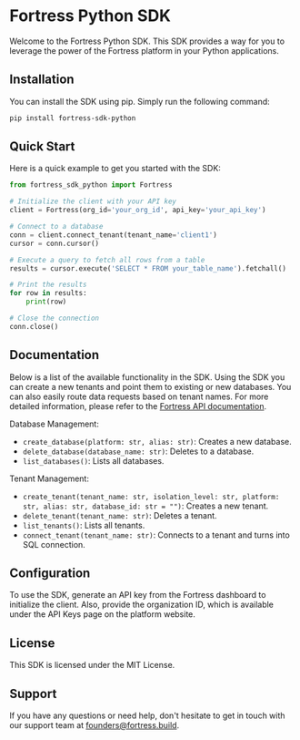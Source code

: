# Fortress Python SDK

Welcome to the Fortress Python SDK. This SDK provides a way for you to leverage the power of the Fortress platform in your Python applications.

## Installation

You can install the SDK using pip. Simply run the following command:

```bash
pip install fortress-sdk-python
```

## Quick Start

Here is a quick example to get you started with the SDK:

```python
from fortress_sdk_python import Fortress

# Initialize the client with your API key
client = Fortress(org_id='your_org_id', api_key='your_api_key')

# Connect to a database
conn = client.connect_tenant(tenant_name='client1')
cursor = conn.cursor()

# Execute a query to fetch all rows from a table
results = cursor.execute('SELECT * FROM your_table_name').fetchall()

# Print the results
for row in results:
    print(row)

# Close the connection
conn.close()
```

## Documentation

Below is a list of the available functionality in the SDK. Using the SDK you can create a new tenants and point them to existing or new databases. You can also easily route data requests based on tenant names. For more detailed information, please refer to the [Fortress API documentation](https://docs.fortress.build).

Database Management:

- `create_database(platform: str, alias: str)`: Creates a new database.
- `delete_database(database_name: str)`: Deletes to a database.
- `list_databases()`: Lists all databases.

Tenant Management:

- `create_tenant(tenant_name: str, isolation_level: str, platform: str, alias: str, database_id: str = "")`: Creates a new tenant.
- `delete_tenant(tenant_name: str)`: Deletes a tenant.
- `list_tenants()`: Lists all tenants.
- `connect_tenant(tenant_name: str)`: Connects to a tenant and turns into SQL connection.

## Configuration

To use the SDK, generate an API key from the Fortress dashboard to initialize the client. Also, provide the organization ID, which is available under the API Keys page on the platform website.

## License

This SDK is licensed under the MIT License.

## Support

If you have any questions or need help, don't hesitate to get in touch with our support team at founders@fortress.build.
